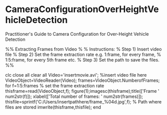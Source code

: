 # CameraConfigurationOverHeightVehicleDetection
Practitioner's Guide to Camera Configuration for Over-Height Vehicle Detection

%% Extracting Frames from Video
%
% Instructions:
% Step 1) Insert video file
% Step 2) Set the frame extraction rate e.g.  1:frame, for every frame,
%                                             1:5:frame, for every 5th frame etc.
% Step 3) Set the path to save the files.
%%

clc
close all
clear all
Video='insertmovie.avi'; %insert video file here
VideoObject=VideoReader(Video);
frames=VideoObject.NumberofFrames;
for f=1:5:frames % set the frame extraction rate
thisframe=read(VideoObject,f);
figure(1);imagesc(thisframe);title(['Frame ' num2str(f)]); xlabel(['Total number of frames: ' num2str(frames)]);
thisfile=sprintf('C:/Users/insertpathhere/frame_%04d.jpg',f); % Path where files are stored
imwrite(thisframe,thisfile);
end
